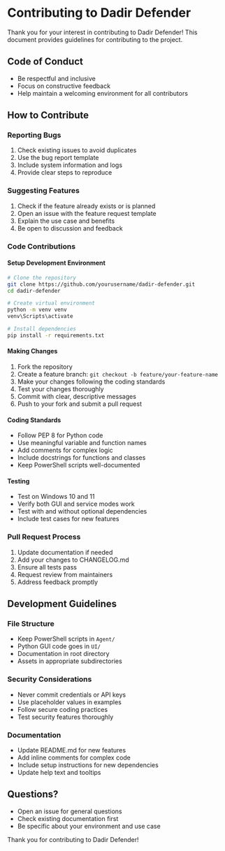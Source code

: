 # Contributing to Dadir Defender

Thank you for your interest in contributing to Dadir Defender! This document provides guidelines for contributing to the project.

## Code of Conduct

- Be respectful and inclusive
- Focus on constructive feedback
- Help maintain a welcoming environment for all contributors

## How to Contribute

### Reporting Bugs
1. Check existing issues to avoid duplicates
2. Use the bug report template
3. Include system information and logs
4. Provide clear steps to reproduce

### Suggesting Features
1. Check if the feature already exists or is planned
2. Open an issue with the feature request template
3. Explain the use case and benefits
4. Be open to discussion and feedback

### Code Contributions

#### Setup Development Environment
```bash
# Clone the repository
git clone https://github.com/yourusername/dadir-defender.git
cd dadir-defender

# Create virtual environment
python -m venv venv
venv\Scripts\activate

# Install dependencies
pip install -r requirements.txt
```

#### Making Changes
1. Fork the repository
2. Create a feature branch: `git checkout -b feature/your-feature-name`
3. Make your changes following the coding standards
4. Test your changes thoroughly
5. Commit with clear, descriptive messages
6. Push to your fork and submit a pull request

#### Coding Standards
- Follow PEP 8 for Python code
- Use meaningful variable and function names
- Add comments for complex logic
- Include docstrings for functions and classes
- Keep PowerShell scripts well-documented

#### Testing
- Test on Windows 10 and 11
- Verify both GUI and service modes work
- Test with and without optional dependencies
- Include test cases for new features

### Pull Request Process
1. Update documentation if needed
2. Add your changes to CHANGELOG.md
3. Ensure all tests pass
4. Request review from maintainers
5. Address feedback promptly

## Development Guidelines

### File Structure
- Keep PowerShell scripts in `Agent/`
- Python GUI code goes in `UI/`
- Documentation in root directory
- Assets in appropriate subdirectories

### Security Considerations
- Never commit credentials or API keys
- Use placeholder values in examples
- Follow secure coding practices
- Test security features thoroughly

### Documentation
- Update README.md for new features
- Add inline comments for complex code
- Include setup instructions for new dependencies
- Update help text and tooltips

## Questions?

- Open an issue for general questions
- Check existing documentation first
- Be specific about your environment and use case

Thank you for contributing to Dadir Defender!